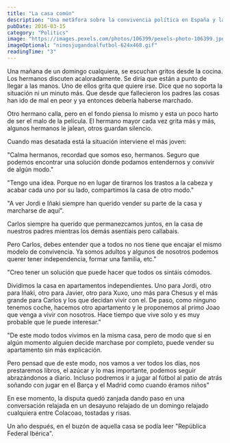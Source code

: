 ```yaml
---
title: "La casa común"
description: "Una metáfora sobre la convivencia política en España y las posibles soluciones para la organización territorial."
pubDate: 2016-03-15
category: "Politics"
image: "https://images.pexels.com/photos/106399/pexels-photo-106399.jpeg?auto=compress&cs=tinysrgb&w=1260&h=750&dpr=2"
imageOptional: "ninosjugandoalfutbol-624x468.gif"
readingTime: "3"
---
```


Una mañana de un domingo cualquiera, se escuchan gritos desde la cocina. Los hermanos discuten acaloradamente. Se diría que están a punto de llegar a las manos. Uno de ellos grita que quiere irse. Dice que no soporta la situación ni un minuto más. Que desde que fallecieron los padres las cosas han ido de mal en peor y ya entonces debería haberse marchado.

Otro hermano calla, pero en el fondo piensa lo mismo y esta un poco harto de ser el malo de la película. El hermano mayor cada vez grita más y más, algunos hermanos le jalean, otros guardan silencio.

Cuando mas desatada está la situación interviene el más joven:

"Calma hermanos, recordad que somos eso, hermanos. Seguro que podemos encontrar una solución donde podamos entendernos y convivir de algún modo."

"Tengo una idea. Porque no en lugar de tirarnos los trastos a la cabeza y acabar cada uno por su lado, compartimos la casa de otro modo."

"A ver Jordi e Iñaki siempre han querido vender su parte de la casa y marcharse de aquí".

Carlos siempre ha querido que permanezcamos juntos, en la casa de nuestros padres mientras los demás asentíais pero callabais.

Pero Carlos, debes entender que a todos no nos tiene que encajar el mismo modelo de convivencia. Ya somos adultos y algunos de nosotros podemos querer tener independencia, formar una familia, etc."

"Creo tener un solución que puede hacer que todos os sintáis cómodos.

Dividimos la casa en apartamentos independientes. Uno para Jordi, otro para Iñaki, otro para Javier, otro para Xuxo, uno más para Chesus y el más grande para Carlos y los que decidan vivir con el. De paso, como ninguno tenemos coche, hacemos otro apartamento y le proponemos al primo Joao que venga a vivir con nosotros. Hace tiempo que vive solo y es muy probable que le puede interesar."

"De este modo todos vivimos en la misma casa, pero de modo que si en algún momento alguien decide marchase por completo, puede vender su apartamento sin más explicación.

Pero pensad que de este modo, nos vamos a ver todos los días, nos prestaremos libros, el azúcar y lo mas importante, podemos seguir abrazándonos a diario. Incluso podremos ir a jugar al fútbol al patio de atrás soñando con jugar en el Barça y el Madrid como cuando éramos niños"

En ese momento, la disputa quedó zanjada dando paso en una conversación relajada en un desayuno relajado de un domingo relajado cualquiera entre Colacoao, tostadas y risas.

Un año después, en el buzón de aquella casa se podía leer "República Federal Ibérica".